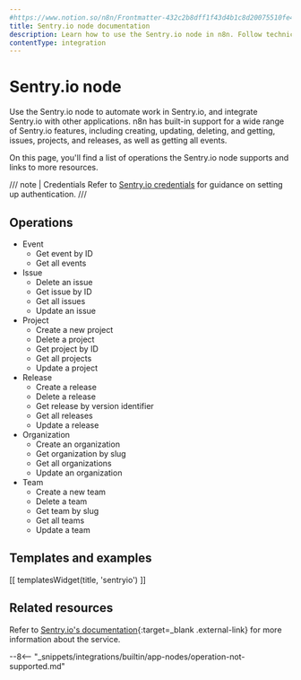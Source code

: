 ```yaml
---
#https://www.notion.so/n8n/Frontmatter-432c2b8dff1f43d4b1c8d20075510fe4
title: Sentry.io node documentation
description: Learn how to use the Sentry.io node in n8n. Follow technical documentation to integrate Sentry.io node into your workflows.
contentType: integration
---
```


# Sentry.io node

Use the Sentry.io node to automate work in Sentry.io, and integrate Sentry.io with other applications. n8n has built-in support for a wide range of Sentry.io features, including creating, updating, deleting, and getting, issues, projects, and releases, as well as getting all events.

On this page, you'll find a list of operations the Sentry.io node supports and links to more resources.

/// note | Credentials
Refer to [Sentry.io credentials](/integrations/builtin/credentials/sentryio/) for guidance on setting up authentication. 
///

## Operations

* Event
    * Get event by ID
    * Get all events
* Issue
    * Delete an issue
    * Get issue by ID
    * Get all issues
    * Update an issue
* Project
    * Create a new project
    * Delete a project
    * Get project by ID
    * Get all projects
    * Update a project
* Release
    * Create a release
    * Delete a release
    * Get release by version identifier
    * Get all releases
    * Update a release
* Organization
    * Create an organization
    * Get organization by slug
    * Get all organizations
    * Update an organization
* Team
    * Create a new team
    * Delete a team
    * Get team by slug
    * Get all teams
    * Update a team

## Templates and examples

<!-- see https://www.notion.so/n8n/Pull-in-templates-for-the-integrations-pages-37c716837b804d30a33b47475f6e3780 -->
[[ templatesWidget(title, 'sentryio') ]]

## Related resources

Refer to [Sentry.io's documentation](https://docs.sentry.io/api/){:target=_blank .external-link} for more information about the service.

--8<-- "_snippets/integrations/builtin/app-nodes/operation-not-supported.md"
